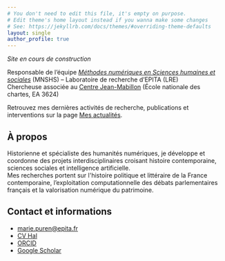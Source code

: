 ```yaml
---
# You don't need to edit this file, it's empty on purpose.
# Edit theme's home layout instead if you wanna make some changes
# See: https://jekyllrb.com/docs/themes/#overriding-theme-defaults
layout: single
author_profile: true
---
```


*Site en cours de construction*
 
Responsable de l’équipe *[Méthodes numériques en Sciences humaines et sociales](https://www.lre.epita.fr/teams/digital-methods-for-humanities-and-social-sciences/)* (MNSHS) – Laboratoire de recherche d’EPITA (LRE)  
Chercheuse associée au [Centre Jean-Mabillon](https://www.chartes.psl.eu/recherche/le-centre-jean-mabillon) (École nationale des chartes, EA 3624)  

Retrouvez mes dernières activités de recherche, publications et interventions sur la page [Mes actualités](https://mpuren.github.io/actualites/).

## À propos
Historienne et spécialiste des humanités numériques, je développe et coordonne des projets interdisciplinaires croisant histoire contemporaine, sciences sociales et intelligence artificielle.  
Mes recherches portent sur l'histoire politique et littéraire de la France contemporaine, l’exploitation computationnelle des débats parlementaires français et la valorisation numérique du patrimoine.  

## Contact et informations
- [marie.puren@epita.fr](mailto:marie.puren@epita.fr)
- [CV Hal](https://cv.hal.science/marie-puren)
- [ORCID](https://orcid.org/0000-0001-5452-3913)  
- [Google Scholar](https://scholar.google.com/citations?user=PTy_b5AAAAAJ&hl=fr)  

